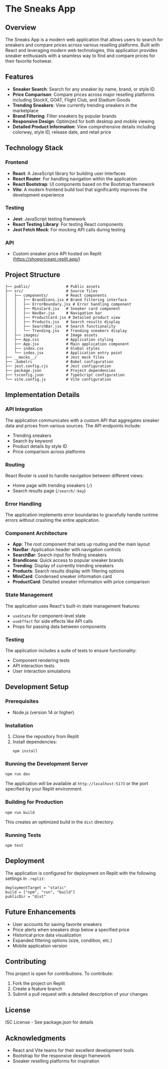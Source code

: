 
# The Sneaks App

## Overview

The Sneaks App is a modern web application that allows users to search for sneakers and compare prices across various reselling platforms. Built with React and leveraging modern web technologies, this application provides sneaker enthusiasts with a seamless way to find and compare prices for their favorite footwear.

## Features

- **Sneaker Search**: Search for any sneaker by name, brand, or style ID
- **Price Comparison**: Compare prices across major reselling platforms including StockX, GOAT, Flight Club, and Stadium Goods
- **Trending Sneakers**: View currently trending sneakers in the marketplace
- **Brand Filtering**: Filter sneakers by popular brands
- **Responsive Design**: Optimized for both desktop and mobile viewing
- **Detailed Product Information**: View comprehensive details including colorway, style ID, release date, and retail price

## Technology Stack

### Frontend
- **React**: A JavaScript library for building user interfaces
- **React Router**: For handling navigation within the application
- **React Bootstrap**: UI components based on the Bootstrap framework
- **Vite**: A modern frontend build tool that significantly improves the development experience

### Testing
- **Jest**: JavaScript testing framework
- **React Testing Library**: For testing React components
- **Jest Fetch Mock**: For mocking API calls during testing

### API
- Custom sneaker price API hosted on Replit (https://shoepriceapi.replit.app/)

## Project Structure

```
├── public/                # Public assets
├── src/                   # Source files
│   ├── components/        # React components
│   │   ├── BrandIcons.jsx # Brand filtering interface
│   │   ├── ErrorBoundary.jsx # Error handling component
│   │   ├── MiniCard.jsx   # Sneaker card component
│   │   ├── NavBar.jsx     # Navigation bar
│   │   ├── ProductCard.jsx # Detailed product view
│   │   ├── Products.jsx   # Search results display
│   │   ├── SearchBar.jsx  # Search functionality
│   │   └── Trending.jsx   # Trending sneakers display
│   ├── images/            # Image assets
│   ├── App.css            # Application styling
│   ├── App.jsx            # Main application component
│   ├── index.css          # Global styles
│   └── index.jsx          # Application entry point
├── __mocks__/             # Jest mock files
├── .babelrc               # Babel configuration
├── jest.config.cjs        # Jest configuration
├── package.json           # Project dependencies
├── tsconfig.json          # TypeScript configuration
└── vite.config.js         # Vite configuration
```

## Implementation Details

### API Integration
The application communicates with a custom API that aggregates sneaker data and prices from various sources. The API endpoints include:
- Trending sneakers
- Search by keyword
- Product details by style ID
- Price comparison across platforms

### Routing
React Router is used to handle navigation between different views:
- Home page with trending sneakers (`/`)
- Search results page (`/search/:key`)

### Error Handling
The application implements error boundaries to gracefully handle runtime errors without crashing the entire application.

### Component Architecture
- **App**: The root component that sets up routing and the main layout
- **NavBar**: Application header with navigation controls
- **SearchBar**: Search input for finding sneakers
- **BrandIcons**: Quick access to popular sneaker brands
- **Trending**: Display of currently trending sneakers
- **Products**: Search results display with filtering options
- **MiniCard**: Condensed sneaker information card
- **ProductCard**: Detailed sneaker information with price comparison

### State Management
The application uses React's built-in state management features:
- `useState` for component-level state
- `useEffect` for side effects like API calls
- Props for passing data between components

### Testing
The application includes a suite of tests to ensure functionality:
- Component rendering tests
- API interaction tests
- User interaction simulations

## Development Setup

### Prerequisites
- Node.js (version 14 or higher)

### Installation

1. Clone the repository from Replit
2. Install dependencies:
   ```
   npm install
   ```

### Running the Development Server
```
npm run dev
```
The application will be available at `http://localhost:5173` or the port specified by your Replit environment.

### Building for Production
```
npm run build
```
This creates an optimized build in the `dist` directory.

### Running Tests
```
npm test
```

## Deployment

The application is configured for deployment on Replit with the following settings in `.replit`:
```
deploymentTarget = "static"
build = ["npm", "run", "build"]
publicDir = "dist"
```

## Future Enhancements

- User accounts for saving favorite sneakers
- Price alerts when sneakers drop below a specified price
- Historical price data visualization
- Expanded filtering options (size, condition, etc.)
- Mobile application version

## Contributing

This project is open for contributions. To contribute:

1. Fork the project on Replit
2. Create a feature branch
3. Submit a pull request with a detailed description of your changes

## License

ISC License - See package.json for details

## Acknowledgments

- React and Vite teams for their excellent development tools
- Bootstrap for the responsive design framework
- Sneaker reselling platforms for inspiration
